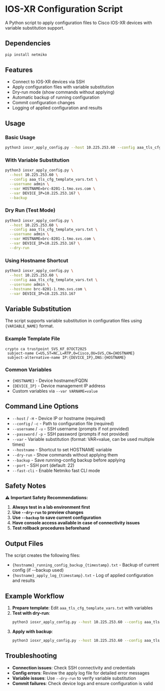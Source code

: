 # IOS-XR Configuration Script

A Python script to apply configuration files to Cisco IOS-XR devices with variable substitution support.

## Dependencies

```bash
pip install netmiko
```

## Features

- Connect to IOS-XR devices via SSH
- Apply configuration files with variable substitution
- Dry-run mode (show commands without applying)
- Automatic backup of running configuration
- Commit configuration changes
- Logging of applied configuration and results

## Usage

### Basic Usage
```bash
python3 iosxr_apply_config.py --host 10.225.253.60 --config aaa_tls_cfg_template_vars.txt --username admin
```

### With Variable Substitution
```bash
python3 iosxr_apply_config.py \
  --host 10.225.253.60 \
  --config aaa_tls_cfg_template_vars.txt \
  --username admin \
  --var HOSTNAME=brc-8201-1.tmo.svs.com \
  --var DEVICE_IP=10.225.253.167 \
  --backup
```

### Dry Run (Test Mode)
```bash
python3 iosxr_apply_config.py \
  --host 10.225.253.60 \
  --config aaa_tls_cfg_template_vars.txt \
  --username admin \
  --var HOSTNAME=brc-8201-1.tmo.svs.com \
  --var DEVICE_IP=10.225.253.167 \
  --dry-run
```

### Using Hostname Shortcut
```bash
python3 iosxr_apply_config.py \
  --host 10.225.253.60 \
  --config aaa_tls_cfg_template_vars.txt \
  --username admin \
  --hostname brc-8201-1.tmo.svs.com \
  --var DEVICE_IP=10.225.253.167
```

## Variable Substitution

The script supports variable substitution in configuration files using `{VARIABLE_NAME}` format.

### Example Template File
```
crypto ca trustpoint SVS_KF_07OCT2025
 subject-name C=US,ST=NC,L=RTP,O=Cisco,OU=SVS,CN={HOSTNAME}
 subject-alternative-name IP:{DEVICE_IP},DNS:{HOSTNAME}
```

### Common Variables
- `{HOSTNAME}` - Device hostname/FQDN
- `{DEVICE_IP}` - Device management IP address
- Custom variables via `--var VARNAME=value`

## Command Line Options

- `--host` / `-H` - Device IP or hostname (required)
- `--config` / `-c` - Path to configuration file (required)
- `--username` / `-u` - SSH username (prompts if not provided)
- `--password` / `-p` - SSH password (prompts if not provided)
- `--var` - Variable substitution (format: VAR=value, can be used multiple times)
- `--hostname` - Shortcut to set HOSTNAME variable
- `--dry-run` - Show commands without applying them
- `--backup` - Save running-config backup before applying
- `--port` - SSH port (default: 22)
- `--fast-cli` - Enable Netmiko fast CLI mode

## Safety Notes

⚠️ **Important Safety Recommendations:**

1. **Always test in a lab environment first**
2. **Use `--dry-run` to preview changes**
3. **Use `--backup` to save current configuration**
4. **Have console access available in case of connectivity issues**
5. **Test rollback procedures beforehand**

## Output Files

The script creates the following files:
- `{hostname}_running_config_backup_{timestamp}.txt` - Backup of current config (if --backup used)
- `{hostname}_apply_log_{timestamp}.txt` - Log of applied configuration and results

## Example Workflow

1. **Prepare template**: Edit `aaa_tls_cfg_template_vars.txt` with variables
2. **Test with dry-run**:
   ```bash
   python3 iosxr_apply_config.py --host 10.225.253.60 --config aaa_tls_cfg_template_vars.txt --username admin --hostname brc-8201-1.tmo.svs.com --var DEVICE_IP=10.225.253.167 --dry-run
   ```
3. **Apply with backup**:
   ```bash
   python3 iosxr_apply_config.py --host 10.225.253.60 --config aaa_tls_cfg_template_vars.txt --username admin --hostname brc-8201-1.tmo.svs.com --var DEVICE_IP=10.225.253.167 --backup
   ```

## Troubleshooting

- **Connection issues**: Check SSH connectivity and credentials
- **Config errors**: Review the apply log file for detailed error messages
- **Variable issues**: Use `--dry-run` to verify variable substitution
- **Commit failures**: Check device logs and ensure configuration is valid